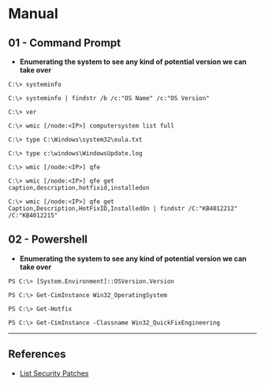 # Manual

## 01 - Command Prompt

- **Enumerating the system to see any kind of potential version we can take over**

`C:\> systeminfo`

`C:\> systeminfo | findstr /b /c:"OS Name" /c:"OS Version"`

`C:\> ver`

`C:\> wmic [/node:<IP>] computersystem list full`

`C:\> type C:\Windows\system32\eula.txt`

`C:\> type c:\windows\WindowsUpdate.log`

`C:\> wmic [/node:<IP>] qfe`

`C:\> wmic [/node:<IP>] qfe get caption,description,hotfixid,installedon`

`C:\> wmic [/node:<IP>] qfe get Caption,Description,HotFixID,InstalledOn | findstr /C:"KB4012212" /C:"KB4012215"`

## 02 - Powershell

- **Enumerating the system to see any kind of potential version we can take over**

`PS C:\> [System.Environment]::OSVersion.Version`

`PS C:\> Get-CimInstance Win32_OperatingSystem`

`PS C:\> Get-Hotfix`

`PS C:\> Get-CimInstance -Classname Win32_QuickFixEngineering`

---
## References

- [List Security Patches](https://support.moonpoint.com/os/windows/PowerShell/list-security-patches/)